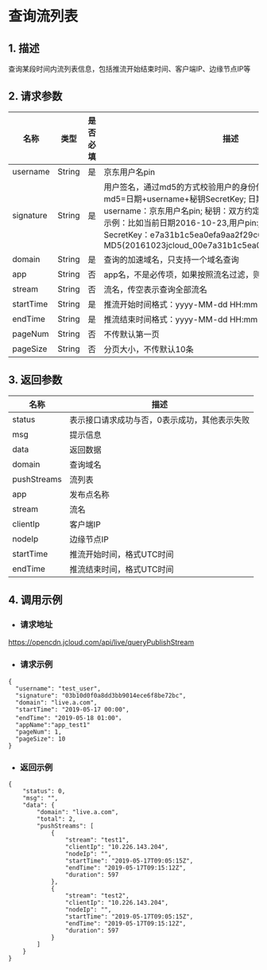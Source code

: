 # **查询流列表**

## **1. 描述**

查询某段时间内流列表信息，包括推流开始结束时间、客户端IP、边缘节点IP等

## **2. 请求参数**

| **名称**   | **类型** | **是否必填** | **描述**                                                     |
| ---------- | -------- | ------------ | ------------------------------------------------------------ |
| username   | String   | 是           | 京东用户名pin                                                |
| signature  | String   | 是           |用户签名，通过md5的方式校验用户的身份信息，保障信息安全。</br>md5=日期+username+秘钥SecretKey; 日期：格式为 yyyymmdd; username：京东用户名pin; 秘钥：双方约定; </br>示例：比如当前日期2016-10-23,用户pin:jcloud_00,用户秘钥SecretKey：e7a31b1c5ea0efa9aa2f29c6559f7d61,那签名为MD5(20161023jcloud_00e7a31b1c5ea0efa9aa2f29c6559f7d61)|
| domain     | String   | 是           |查询的加速域名，只支持一个域名查询|
|app| String   | 否  |app名，不是必传项，如果按照流名过滤，则必传 |
|stream | String   | 否 | 流名，传空表示查询全部流名|
|startTime | String   | 是 | 推流开始时间格式：yyyy-MM-dd HH:mm |
|endTime | String   | 是| 推流结束时间格式：yyyy-MM-dd HH:mm  |
|pageNum | String   | 否 | 不传默认第一页	|
|pageSize| String   | 否  |分页大小，不传默认10条 |

## **3. 返回参数**

| **名称**   | **描述** | 
| ---------- | -------- |
| status| 表示接口请求成功与否，0表示成功，其他表示失败  | 
|msg |提示信息 | 
|data | 返回数据 | 
| domain| 查询域名  | 
|pushStreams | 流列表 | 
| app| 发布点名称 | 
|stream |流名 | 
| clientIp| 客户端IP|
| nodeIp| 边缘节点IP| 
| startTime| 推流开始时间，格式UTC时间 | 
|endTime| 推流结束时间，格式UTC时间| 

## **4. 调用示例**

- ### **请求地址**

https://opencdn.jcloud.com/api/live/queryPublishStream

- ### **请求示例**

```
{
  "username": "test_user",
  "signature": "03b10d0f0a8dd3bb9014ece6f8be72bc",
  "domain": "live.a.com",
  "startTime": "2019-05-17 00:00",
  "endTime": "2019-05-18 01:00"，
  "appName":"app_test1"
  "pageNum": 1,
  "pageSize": 10
}

```

- ### **返回示例**

```
{
    "status": 0,
    "msg": "",
    "data": {
        "domain": "live.a.com",
        "total": 2,
        "pushStreams": [
            {
                "stream": "test1",
                "clientIp": "10.226.143.204",
                "nodeIp": "",
                "startTime": "2019-05-17T09:05:15Z",
                "endTime": "2019-05-17T09:15:12Z",
                "duration": 597
            },
            {
                "stream": "test2",
                "clientIp": "10.226.143.204",
                "nodeIp": "",
                "startTime": "2019-05-17T09:05:15Z",
                "endTime": "2019-05-17T09:15:12Z",
                "duration": 597
            }
        ]
    }
}

```
